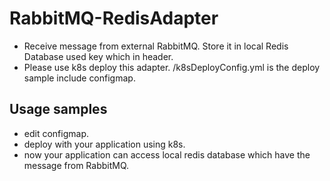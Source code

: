 # RabbitMQ-RedisAdapter

 * Receive message from external RabbitMQ. Store it in local Redis Database used key which in header.  
 * Please use k8s deploy this adapter. /k8sDeployConfig.yml is the deploy sample include configmap.  
 
## Usage samples
 * edit configmap.
 * deploy with your application using k8s.
 * now your application can access local redis database which have the message from RabbitMQ.
 
 
 

